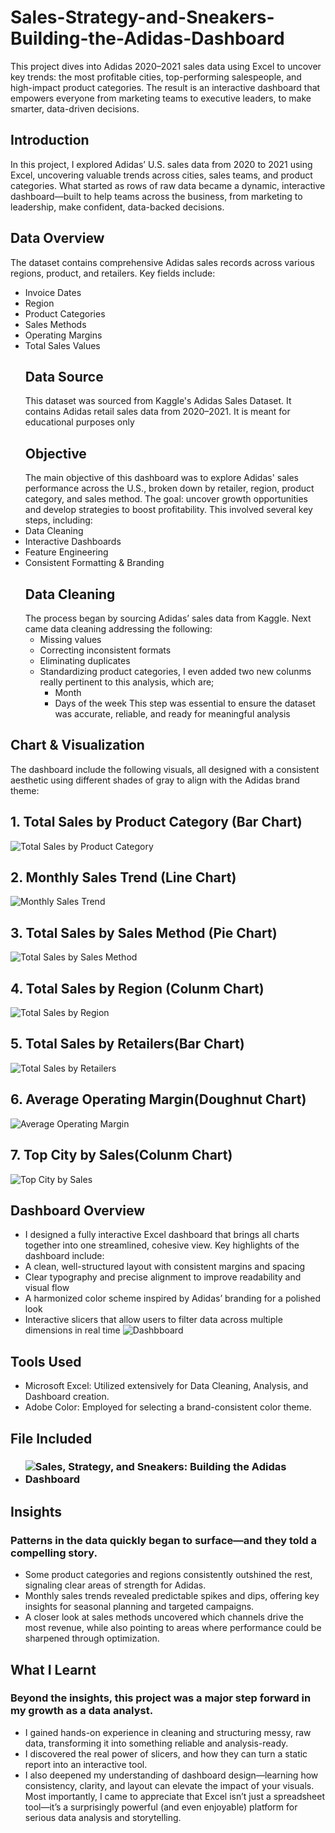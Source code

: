 # Sales-Strategy-and-Sneakers-Building-the-Adidas-Dashboard
This project dives into Adidas 2020–2021 sales data using Excel to uncover key trends: the most profitable cities, top-performing salespeople, and high-impact product categories. The result is an interactive dashboard that empowers everyone from marketing teams to executive leaders, to make smarter, data-driven decisions.
## Introduction
In this project, I explored Adidas’ U.S. sales data from 2020 to 2021 using Excel, uncovering valuable trends across cities, sales teams, and product categories.
What started as rows of raw data became a dynamic, interactive dashboard—built to help teams across the business, from marketing to leadership, make confident, data-backed decisions.
## Data Overview
The dataset contains comprehensive Adidas sales records across various regions, product, and retailers. Key fields include:
- Invoice Dates
- Region
- Product Categories
- Sales Methods
- Operating Margins
- Total Sales Values
  ## Data Source
  This dataset was sourced from Kaggle's Adidas Sales Dataset. It contains Adidas retail sales data from 2020–2021. It is meant for educational purposes only
  ## Objective
  The main objective of this dashboard was to explore Adidas' sales performance across the U.S., broken down by retailer, region, product category, and sales method. The goal: uncover growth opportunities and develop strategies to boost profitability. This involved several key steps, including:
- Data Cleaning
- Interactive Dashboards
- Feature Engineering
- Consistent Formatting & Branding
  ## Data Cleaning
  The process began by sourcing Adidas’ sales data from Kaggle. Next came data cleaning addressing the following:
  - Missing values
  - Correcting inconsistent formats
  - Eliminating duplicates
  - Standardizing product categories, I even added two new colunms really pertinent to this analysis, which are;
    - Month
    - Days of the week
  This step was essential to ensure the dataset was accurate, reliable, and ready for meaningful analysis
## Chart & Visualization
The dashboard include the following visuals, all designed with a consistent aesthetic using different shades of gray to align with the Adidas brand theme:
## 1. Total Sales by Product Category (Bar Chart)
![Total Sales by Product Category](https://github.com/uplahjoseph/Sales-Strategy-and-Sneakers-Building-the-Adidas-Dashboard/blob/main/Total%20Sales%20by%20Product.png)
## 2. Monthly Sales Trend (Line Chart)
![Monthly Sales Trend](https://github.com/uplahjoseph/Sales-Strategy-and-Sneakers-Building-the-Adidas-Dashboard/blob/main/Monthly%20Sales%20Trend.png)
## 3. Total Sales by Sales Method (Pie Chart)
![Total Sales by Sales Method](https://github.com/uplahjoseph/Sales-Strategy-and-Sneakers-Building-the-Adidas-Dashboard/blob/main/Total%20Sales%20by%20Sales%20Method.png)
## 4. Total Sales by Region (Colunm Chart)
![Total Sales by Region](https://github.com/uplahjoseph/Sales-Strategy-and-Sneakers-Building-the-Adidas-Dashboard/blob/main/Total%20Sales%20by%20Region.png)
## 5. Total Sales by Retailers(Bar Chart)
![Total Sales by Retailers](https://github.com/uplahjoseph/Sales-Strategy-and-Sneakers-Building-the-Adidas-Dashboard/blob/main/Sales%20by%20Retailers.png)
## 6. Average Operating Margin(Doughnut Chart)
![Average Operating Margin](https://github.com/uplahjoseph/Sales-Strategy-and-Sneakers-Building-the-Adidas-Dashboard/blob/main/Average%20Operating%20Margin.png)
## 7. Top City by Sales(Colunm Chart)
![Top City by Sales](https://github.com/uplahjoseph/Sales-Strategy-and-Sneakers-Building-the-Adidas-Dashboard/blob/main/Sales%20by%20Top%20City.png)
## Dashboard Overview
- I designed a fully interactive Excel dashboard that brings all charts together into one streamlined, cohesive view. Key highlights of the dashboard include:
- A clean, well-structured layout with consistent margins and spacing
- Clear typography and precise alignment to improve readability and visual flow
- A harmonized color scheme inspired by Adidas’ branding for a polished look
- Interactive slicers that allow users to filter data across multiple dimensions in real time
![Dashbboard](https://github.com/uplahjoseph/Sales-Strategy-and-Sneakers-Building-the-Adidas-Dashboard/blob/main/Screenshot%20(3).png)
## Tools Used
- Microsoft Excel: Utilized extensively for Data Cleaning, Analysis, and Dashboard creation.
- Adobe Color: Employed for selecting a brand-consistent color theme.
## File Included 
- ### ![Sales, Strategy, and Sneakers: Building the Adidas Dashboard](https://medium.com/@uplahjoseph/sales-strategy-and-sneakers-building-the-adidas-dashboard-66a64a8496ae)
## Insights 
### Patterns in the data quickly began to surface—and they told a compelling story.
- Some product categories and regions consistently outshined the rest, signaling clear areas of strength for Adidas.
- Monthly sales trends revealed predictable spikes and dips, offering key insights for seasonal planning and targeted campaigns.
- A closer look at sales methods uncovered which channels drive the most revenue, while also pointing to areas where performance could be sharpened through optimization.
## What I Learnt 
### Beyond the insights, this project was a major step forward in my growth as a data analyst.
- I gained hands-on experience in cleaning and structuring messy, raw data, transforming it into something reliable and analysis-ready.
- I discovered the real power of slicers, and how they can turn a static report into an interactive tool.
- I also deepened my understanding of dashboard design—learning how consistency, clarity, and layout can elevate the impact of your visuals. Most importantly, I came to appreciate that Excel isn’t just a spreadsheet tool—it’s a surprisingly powerful (and even enjoyable) platform for serious data analysis and storytelling.
